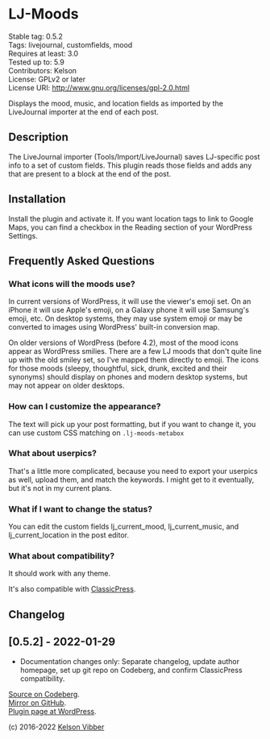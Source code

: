 # LJ-Moods

Stable tag: 0.5.2  
Tags: livejournal, customfields, mood  
Requires at least: 3.0  
Tested up to: 5.9  
Contributors: Kelson  
License: GPLv2 or later  
License URI: http://www.gnu.org/licenses/gpl-2.0.html

Displays the mood, music, and location fields as imported by the LiveJournal importer at the end of each post.

## Description

The LiveJournal importer (Tools/Import/LiveJournal) saves LJ-specific post info to a set of custom fields. This plugin reads those fields and adds any that are present to a block at the end of the post.

## Installation

Install the plugin and activate it. If you want location tags to link to Google Maps, you can find a checkbox in the Reading section of your WordPress Settings.

## Frequently Asked Questions

### What icons will the moods use?

In current versions of WordPress, it will use the viewer's emoji set. On an iPhone it will use Apple's emoji, on a Galaxy phone it will use Samsung's emoji, etc. On desktop systems, they may use system emoji or may be converted to images using WordPress' built-in conversion map.

On older versions of WordPress (before 4.2), most of the mood icons appear as WordPress smilies. There are a few LJ moods that don't quite line up with the old smiley set, so I've mapped them directly to emoji. The icons for those moods (sleepy, thoughtful, sick, drunk, excited and their synonyms) should display on phones and modern desktop systems, but may not appear on older desktops.

### How can I customize the appearance?

The text will pick up your post formatting, but if you want to change it, you can use custom CSS matching on `.lj-moods-metabox`

### What about userpics?

That's a little more complicated, because you need to export your userpics as well, upload them, and match the keywords. I might get to it eventually, but it's not in my current plans.

### What if I want to change the status?

You can edit the custom fields lj_current_mood, lj_current_music, and lj_current_location in the post editor.

### What about compatibility?

It should work with any theme.

It's also compatible with [ClassicPress](https://www.classicpress.net/).

## Changelog

## [0.5.2] - 2022-01-29
* Documentation changes only: Separate changelog, update author homepage, set up git repo on Codeberg, and confirm ClassicPress compatibility.

[Source on Codeberg](https://codeberg.org/kvibber/lj-moods).  
[Mirror on GitHub](https://github.com/kvibber/lj-moods).  
[Plugin page at WordPress](https://wordpress.org/plugins/lj-moods/).

(c) 2016-2022 [Kelson Vibber](https://kvibber.com/)
